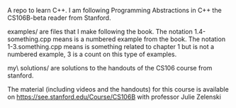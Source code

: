 A repo to learn C++.
I am following Programming Abstractions in C++
the CS106B-beta reader from Stanford.

examples/ are files that I make following the book.
The notation 1.4-something.cpp means is a numbered example from the book.
The notation 1-3.something.cpp means is something related to chapter 1 but is not a numbered example, 3 is a count on this type of examples.

my\ solutions/ are solutions to the handouts of the CS106 course from stanford.

The material (including videos and the handouts) for this course is available 
on https://see.stanford.edu/Course/CS106B with professor Julie Zelenski
